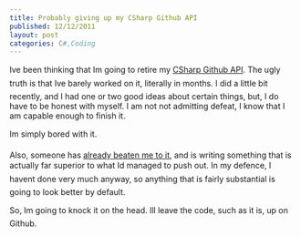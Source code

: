 ```yaml
---
title: Probably giving up my CSharp Github API
published: 12/12/2011
layout: post
categories: C#,Coding
---
```

<p>Ive been thinking that Im going to retire my <a href="https://github.com/sgrassie/csharp-github-api" target="_blank">CSharp Github API</a>. The ugly truth is that Ive barely worked on it, literally in months. I did a little bit recently, and I had one or two good ideas about certain things, but, I do have to be honest with myself. I am not not admitting defeat, I know that I am capable enough to finish it. </p>  <p>Im simply bored with it.</p>  <p>Also, someone has <a href="https://github.com/erikzaadi/GithubSharp" target="_blank">already beaten me to it</a>, and is writing something that is actually far superior to what Id managed to push out. In my defence, I havent done very much anyway, so anything that is fairly substantial is going to look better by default.</p>  <p>So, Im going to knock it on the head. Ill leave the code, such as it is, up on Github.</p>
